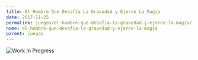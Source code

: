 ```yaml
---
title: El Hombre Que Desafía La Gravedad y Ejerce La Magia
date: 2017-11-25
permalink: juegos/el-hombre-que-desafia-la-gravedad-y-ejerce-la-magia/
name: el-hombre-que-desafia-la-gravedad-y-ejerce-la-magia
parent: juegos
---
```

![Work In Progress](/img/wip.jpg)